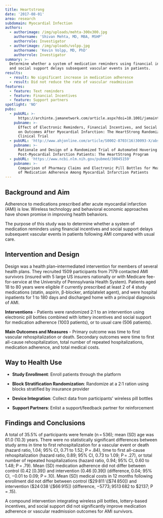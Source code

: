 ```yaml
---
title: Heartstrong
date: '2017-08-01'
area: research
subdomain: Myocardial Infection
authors:
  - authorimage: /img/uploads/mehta-300x300.jpg
    authorname: 'Shivan Mehta, MD, MBA, MSHP'
    authorrole: Investigator
  - authorimage: /img/uploads/volpp.jpg
    authorname: 'Kevin Volpp, MD, PhD'
    authorrole: Investigator
summary: >-
  Determine whether a system of medication reminders using financial incentives
  and social support delays subsequent vascular events in patients.
results:
  - result: No significant increase in medication adherence
  - result: Did not reduce the rate of vascular readmission
features:
  - feature: Text reminders
  - feature: Financial Incentives
  - feature: Support partners
spotlight: 'NO'
pubs:
  - pubURL: >-
      https://archinte.jamanetwork.com/article.aspx?doi=10.1001/jamainternmed.2017.2449
    pubname: >-
      Effect of Electronic Reminders, Financial Incentives, and Social Support
      on Outcomes After Myocardial Infarction: The HeartStrong Randomized
      Clinical Trial
  - pubURL: 'http://www.ahjonline.com/article/S0002-8703(16)30093-X/abstract'
    pubname: >-
      Rationale and Design of a Randomized Trial of Automated Hovering for
      Post-Myocardial Infarction Patients: The HeartStrong Program
  - pubURL: 'https://www.ncbi.nlm.nih.gov/pubmed/30045159'
    pubname: >-
      Comparison of Pharmacy Claims and Electronic Pill Bottles for Measurement
      of Medication Adherence Among Myocardial Infarction Patients
---
```

## Background and Aim 

Adherence to medications prescribed after acute myocardial infarction (AMI) is low. Wireless technology and behavioral economic approaches have shown promise in improving health behaviors. 

The purpose of this study was to determine whether a system of medication reminders using financial incentives and social support delays subsequent vascular events in patients following AMI compared with usual care.

## Intervention and Design 

Design was a health plan–intermediated intervention for members of several health plans. They recruited 1509 participants from 7179 contacted AMI survivors (insured with 5 large US insurers nationally or with Medicare fee-for-service at the University of Pennsylvania Health System). Patients aged 18 to 80 years were eligible if currently prescribed at least 2 of 4 study medications (statin, aspirin, β-blocker, antiplatelet agent), and were hospital inpatients for 1 to 180 days and discharged home with a principal diagnosis of AMI.

**Interventions** - Patients were randomized 2:1 to an intervention using electronic pill bottles combined with lottery incentives and social support for medication adherence (1003 patients), or to usual care (506 patients).

**Main Outcomes and Measures** - Primary outcome was time to first vascular rehospitalization or death. Secondary outcomes were time to first all-cause rehospitalization, total number of repeated hospitalizations, medication adherence, and total medical costs.

## Way to Health Use

- **Study Enrollment**: Enroll patients through the platform

- **Block Stratification Randomization**: Randomize at a 2:1 ration using blocks stratified by insurance provider

- **Device Integration**: Collect data from participants' wireless pill bottles

- **Support Partners**: Enlist a support/feedback partner for reinforcement

## Findings and Conclusions 

A total of 35.5% of participants were female (n = 536); mean (SD) age was 61.0 (10.3) years. There were no statistically significant differences between study arms in time to first rehospitalization for a vascular event or death (hazard ratio, 1.04; 95% CI, 0.71 to 1.52; P = .84), time to first all-cause rehospitalization (hazard ratio, 0.89; 95% CI, 0.73 to 1.09; P = .27), or total number of repeated hospitalizations (hazard ratio, 0.94; 95% CI, 0.60 to 1.48; P = .79). Mean (SD) medication adherence did not differ between control (0.42 \[0.39]) and intervention (0.46 \[0.39]) (difference, 0.04; 95% CI, −0.01 to 0.09; P = .10). Mean (SD) medical costs in 12 months following enrollment did not differ between control ($29 811 \[$74 850]) and intervention ($24 038 \[$66 915]) (difference, −$5773; 95% CI, −$13 682 to $2137; P = .15). 

A compound intervention integrating wireless pill bottles, lottery-based incentives, and social support did not significantly improve medication adherence or vascular readmission outcomes for AMI survivors.
